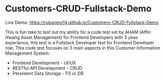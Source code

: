 # Customers-CRUD-Fullstack-Demo
Live Demo: https://rubanero14.github.io/Customers-CRUD-Fullstack-Demo

This is fun take to test out my ability for a code test set by AHAM (Affin Hwang Asset Management) for Frontend Developers with 3 yeas experience, this test is a Fullstack Developer test for Frontend Developer role. This code test focuses on 3 main aspects in this Customer Information Management System:
- Frontend Development - UI/UX
- RESTful API Develepment - CRUD
- Persistent Data Storage - FS or DB
